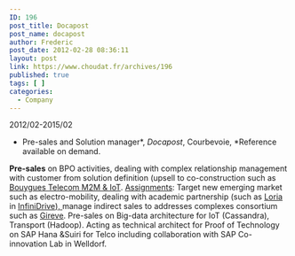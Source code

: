 ```yaml
---
ID: 196
post_title: Docapost
post_name: docapost
author: Frederic
post_date: 2012-02-28 08:36:11
layout: post
link: https://www.choudat.fr/archives/196
published: true
tags: [ ]
categories:
  - Company
---
```

2012/02-2015/02 
*   Pre-sales and Solution manager*, *Docapost*, Courbevoie, *Reference available on demand.

**Pre-sales** on BPO activities, dealing with complex relationship management with customer from solution definition (upsell to co-construction such as <u>[Bouygues Telecom M2M & IoT][1]</u>. <u>Assignments</u>: Target new emerging market such as electro-mobility, dealing with academic partnership (such as <u>[Loria][2]</u> in <u>[InfiniDrive][3]), </u>manage indirect sales to addresses complexes consortium such as <u>Gireve</u>. Pre-sales on Big-data architecture for IoT (Cassandra), Transport (Hadoop). Acting as technical architect for Proof of Technology on SAP Hana &Suiri for Telco including collaboration with SAP Co-innovation Lab in Welldorf.

 [1]: http://www.docapost.com/wp-content/uploads/2014/05/cp-connect-eday-05-2014.pdf
 [2]: http://www.loria.fr/
 [3]: http://www.presse.ademe.fr/files/fiche-ademe-infini-drive-20120608.pdf